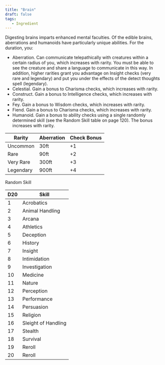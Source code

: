 ```yaml
---
title: "Brain"
draft: false
tags:
   - Ingredient
---
```

Digesting brains imparts enhanced mental faculties. Of the edible brains, aberrations and humanoids have particularly unique abilities. For the duration, you: 
- Aberration. Can communicate telepathically with creatures within a certain radius of you, which increases with rarity. You must be able to see the creature and share a language to communicate in this way. In addition, higher rarities grant you advantage on Insight checks (very rare and legendary) and put you under the effects of the detect thoughts spell (legendary). 
- Celestial. Gain a bonus to Charisma checks, which increases with rarity. 
- Construct. Gain a bonus to Intelligence checks, which increases with rarity. 
- Fey. Gain a bonus to Wisdom checks, which increases with rarity. 
- Fiend. Gain a bonus to Charisma checks, which increases with rarity. 
- Humanoid. Gain a bonus to ability checks using a single randomly determined skill (see the Random Skill table on page 120). The bonus increases with rarity.

| Rarity    | Aberration | Check Bonus |
| --------- | ---------- | ----------- |
| Uncommon  | 30ft       | +1          |
| Rare      | 90ft       | +2          |
| Very Rare | 300ft      | +3          |
| Legendary | 900ft      | +4          | 

Random Skill

| D20 | Skill               |
| --- | ------------------- |
| 1   | Acrobatics          |
| 2   | Animal Handling     |
| 3   | Arcana              |
| 4   | Athletics           |
| 5   | Deception           |
| 6   | History             |
| 7   | Insight             |
| 8   | Intimidation        |
| 9   | Investigation       |
| 10  | Medicine            |
| 11  | Nature              |
| 12  | Perception          |
| 13  | Performance         |
| 14  | Persuasion          |
| 15  | Religion            |
| 16  | Sleight of Handling |
| 17  | Stealth             |
| 18  | Survival            |
| 19  | Reroll              |
| 20  | Reroll              |
